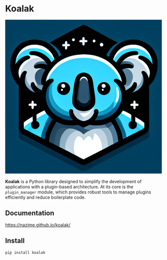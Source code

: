 # Koalak

![Koalak Logo](https://raw.githubusercontent.com/Nazime/koalak/refs/heads/main/images/koalak_logo.png)

**Koalak** is a Python library designed to simplify the development of applications with a plugin-based architecture. At its core is the `plugin_manager` module, which provides robust tools to manage plugins efficiently and reduce boilerplate code.


## Documentation

https://nazime.github.io/koalak/

## Install

```bash
pip install koalak
```
